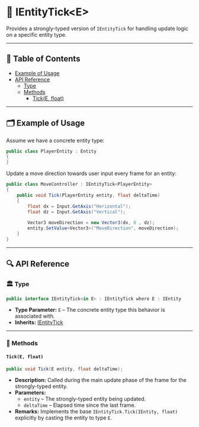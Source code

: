 # 🧩 IEntityTick&lt;E&gt;

Provides a strongly-typed version of `IEntityTick` for handling update logic on a specific entity
type.

---

## 📑 Table of Contents

- [Example of Usage](#-example-of-usage)
- [API Reference](#-api-reference)
    - [Type](#-type)
    - [Methods](#-methods)
        - [Tick(E, float)](#ticke-float)

---

## 🗂 Example of Usage

Assume we have a concrete entity type:

```csharp
public class PlayerEntity : Entity
{
}
```

Update a move direction towards user input every frame for an entity:

```csharp
public class MoveController : IEntityTick<PlayerEntity>
{
    public void Tick(PlayerEntity entity, float deltaTime)
    {
        float dx = Input.GetAxis("Horizontal");
        float dz = Input.GetAxis("Vertical");
        
        Vector3 moveDirection = new Vector3(dx, 0 , dz);
        entity.SetValue<Vector3>("MoveDirection", moveDirection);
    }
}
```

---

## 🔍 API Reference

### 🏛️ Type <div id="-type"></div>

```csharp
public interface IEntityTick<in E> : IEntityTick where E : IEntity
```

- **Type Parameter:** `E` – The concrete entity type this behavior is associated with.
- **Inherits:** [IEntityTick](IEntityTick.md)

---

### 🏹 Methods

#### `Tick(E, float)`

```csharp
public void Tick(E entity, float deltaTime);
```

- **Description:** Called during the main update phase of the frame for the strongly-typed entity.
- **Parameters:**
    - `entity` – The strongly-typed entity being updated.
    - `deltaTime` – Elapsed time since the last frame.
- **Remarks:** Implements the base `IEntityTick.Tick(IEntity, float)` explicitly by casting the entity to type `E`.
